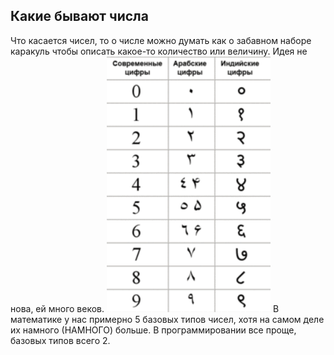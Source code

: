 ## Какие бывают числа

Что касается чисел, то о числе можно думать как о забавном наборе каракуль чтобы описать какое-то количество или величину. Идея не нова, ей много веков.
![TargetDown](./assets/1.png)
В математике у нас примерно 5 базовых типов чисел, хотя на самом деле их намного (НАМНОГО) больше. В программировании все проще, базовых типов всего 2.